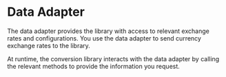 # Data Adapter

The data adapter provides the library with access to relevant exchange rates and configurations. You use the data adapter to send currency exchange rates to the library.

At runtime, the conversion library interacts with the data adapter by calling the relevant methods to provide the information you request.

